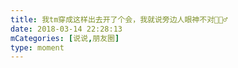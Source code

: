 ```yaml
---
title: 我tm穿成这样出去开了个会，我就说旁边人眼神不对🤷🏻‍♂️
date: 2018-03-14 22:28:13
mCategories: [说说,朋友圈]
type: moment
---
```


<div id="pics-20180314222813"></div>

<script>
var data = [
    {"link": "2018-03-14_000000.jpeg", "type": "shuoshuo"}
];
picsRender(data, "pics-20180314222813");
</script>

